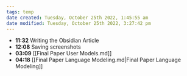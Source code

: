 ```yaml
---
tags: temp
date created: Tuesday, October 25th 2022, 1:45:55 am
date modified: Tuesday, October 25th 2022, 3:27:42 pm
---
```

- **11:32** Writing the Obsidian Article
- **12:08** Saving screenshots
- **03:09** [[Final Paper User Models.md]]
- **04:18** [[Final Paper Language Modeling.md|Final Paper Language Modeling]]



